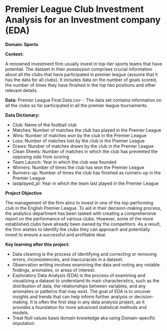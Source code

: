 # Premier League Club Investment Analysis for an Investment company (EDA) 

**Domain: Sports**

**Context:**
    
A renowned investment firm usually invest in top-tier sports teams that have potential. The dataset in their possession comprises crucial information about all the clubs that have participated in premier league (assume that it has the data for all clubs). It includes data on the number of goals scored, the number of times they have finished in the top two positions and other relevant details.

**Data:**
Premier League Final Data.csv- : The data set contains information on all the clubs so far participated in all the premier league tournaments.

**Data Dictionary:**

* Club: Name of the football club
* Matches: Number of matches the club has played in the Premier League
* Wins: Number of matches won by the club in the Premier League
* Loss: Number of matches lost by the club in the Premier League
* Draws: Number of matches drawn by the club in the Premier League
* Clean Sheets: Number of matches in which the club has prevented the opposing side from scoring
* Team Launch: Year in which the club was founded
* Winners: Number of times the club has won the Premier League
* Runners-up: Number of times the club has finished as runners-up in the Premier League
* lastplayed_pl: Year in which the team last played in the Premier League

**Project Objective**

The management of the firm aims to invest in one of the top-performing club in the English Premier League. To aid in their decision-making process, the analytics department has been tasked with creating a comprehensive report on the performance of various clubs. However, some of the more established clubs have already been owned by the competitors. As a result, the firm wishes to identify the clubs they can approach and potentially invest to ensure a successful and profitable deal.

**Key learning after this project:**

- Data cleaning is the process of identifying and correcting or removing errors, inconsistencies, and inaccuracies in a dataset.
- Observation writing involves examining the data and noting any notable findings, anomalies, or areas of interest.
- Exploratory Data Analysis (EDA) is the process of examining and visualizing a dataset to understand its main characteristics, such as the distribution of data, the relationships between variables, and any anomalies or patterns that may exist. The goal of EDA is to uncover insights and trends that can help inform further analysis or decision-making. It is often the first step in any data analysis project, as it provides a foundation for more advanced statistical methods and models.
- Treat Null values basis domain knowledge aka using Domain-specific imputation
